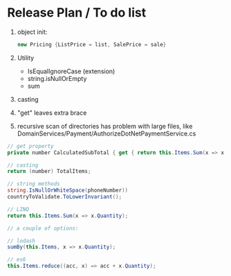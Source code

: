 # Release Plan / To do list

1. object init:

    ```csharp
    new Pricing {ListPrice = list, SalePrice = sale}
    ```

1. Utility
    - IsEqualIgnoreCase  (extension)
    - string.isNullOrEmpty
    - sum
1. casting
1. "get" leaves extra brace
1. recursive scan of directories has problem with large files, like DomainServices/Payment/AuthorizeDotNetPaymentService.cs

```csharp
// get property
private number CalculatedSubTotal { get { return this.Items.Sum(x => x.SubTotal); } }

// casting
return (number) TotalItems;

// string methods
string.IsNullOrWhiteSpace(phoneNumber))
countryToValidate.ToLowerInvariant();

// LINQ
return this.Items.Sum(x => x.Quantity);

// a couple of options:

// lodash
sumBy(this.Items, x => x.Quantity);

// es6
this.Items.reduce((acc, x) => acc + x.Quantity);

```
